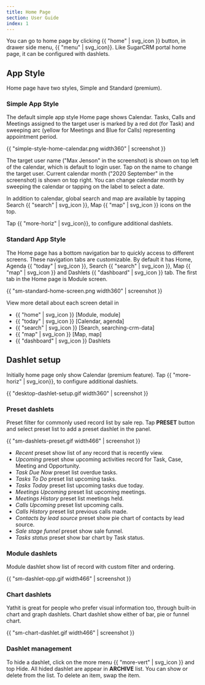 ```yaml
---
title: Home Page
section: User Guide
index: 1
---
```


You can go to home page by clicking {{ "home" | svg_icon }} button, in drawer side menu, {{ "menu" | svg_icon}}. Like SugarCRM portal home page, it can be configured with dashlets. 

## App Style

Home page have two styles, Simple and Standard (premium). 

### Simple App Style

The default simple app style Home page shows Calendar. Tasks, Calls and Meetings assigned to the target user is marked by a red dot (for Task) and sweeping arc (yellow for Meetings and Blue for Calls) representing appointment period. 

{{ "simple-style-home-calendar.png width360" | screenshot }}

The target user name ("Max Jenson" in the screenshot) is shown on top left of the calendar, which is default to login user. Tap on the name to change the target user. Current calendar month ("2020 September" in the screenshot) is shown on top right. You can change calendar month by sweeping the calendar or tapping on the label to select a date. 

In addition to calendar, global search and map are available by tapping Search {{ "search" | svg_icon }}, Map {{ "map" | svg_icon }} icons on the top. 

Tap {{ "more-horiz" | svg_icon}}, to configure additional dashlets. 

### Standard App Style

The Home page has a bottom navigation bar to quickly access to different screens. These navigation tabs are customizable. By default it has Home, Agenda {{ "today" | svg_icon }}, Search {{ "search" | svg_icon }}, Map {{ "map" | svg_icon }} and Dashlets {{ "dashboard" | svg_icon }} tab. The first tab in the Home page is Module screen.

{{ "sm-standard-home-screen.png width360" | screenshot }}

View more detail about each screen detail in

* {{ "home" | svg_icon }} [Module, module]
* {{ "today" | svg_icon }} [Calendar, agenda]
* {{ "search" | svg_icon }} [Search, searching-crm-data]
* {{ "map" | svg_icon }} [Map, map]
* {{ "dashboard" | svg_icon }} Dashlets

## Dashlet setup

Initially home page only show Calendar (premium feature). Tap {{ "more-horiz" | svg_icon}}, to configure additional dashlets. 

{{ "desktop-dashlet-setup.gif width360" | screenshot }}

### Preset dashlets

Preset filter for commonly used record list by sale rep. Tap **PRESET** button and select preset list to add a preset dashlet in the panel.

{{ "sm-dashlets-preset.gif width466" | screenshot }}

* *Recent* preset show list of any record that is recently view.
* *Upcoming* preset show upcoming activities record for Task, Case, Meeting and Opportunity.
* *Task Due Now* preset list overdue tasks.
* *Tasks To Do* preset list upcoming tasks.
* *Tasks Today* preset list upcoming tasks due today.
* *Meetings Upcoming* preset list upcoming meetings.
* *Meetings History* preset list meetings held.
* *Calls Upcoming* preset list upcoming calls.
* *Calls History* preset list previous calls made.
* *Contacts by lead source* preset show pie chart of contacts by lead source.
* *Sale stage funnel* preset show sale funnel.
* *Tasks status* preset show bar chart by Task status.

### Module dashlets

Module dashlet show list of record with custom filter and ordering.

{{ "sm-dashlet-opp.gif width466" | screenshot }}


### Chart dashlets

Yathit is great for people who prefer visual information too, through built-in chart and graph dashlets. Chart dashlet show either of bar, pie or funnel chart.

{{ "sm-chart-dashlet.gif width466" | screenshot }}

### Dashlet management

To hide a dashlet, click on the more menu {{ "more-vert" | svg_icon }} and top Hide. All hided dashlet are appear in **ARCHIVE** list. You can show or delete from the list. To delete an item, swap the item.



